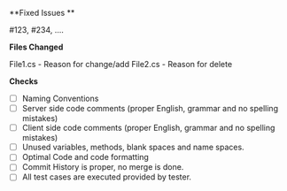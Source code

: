 **Fixed Issues **

#123, #234, ….

**Files Changed**

File1.cs - Reason for change/add
File2.cs - Reason for delete

**Checks**

- [ ] Naming Conventions
- [ ] Server side code comments (proper English, grammar and no spelling mistakes)
- [ ] Client side code comments (proper English, grammar and no spelling mistakes)
- [ ] Unused variables, methods, blank spaces and name spaces. 
- [ ] Optimal Code and code formatting
- [ ] Commit History is proper, no merge is done. 
- [ ] All test cases are executed provided by tester.
